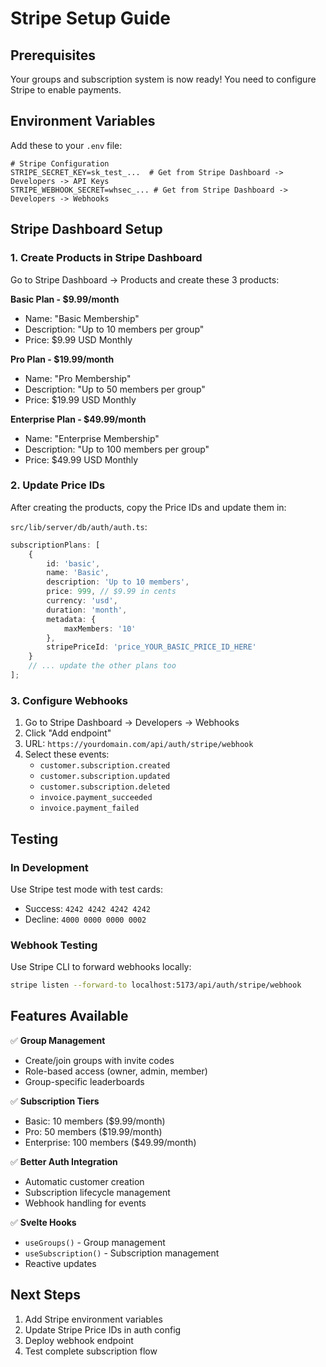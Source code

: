 # Stripe Setup Guide

## Prerequisites

Your groups and subscription system is now ready! You need to configure Stripe to enable payments.

## Environment Variables

Add these to your `.env` file:

```env
# Stripe Configuration
STRIPE_SECRET_KEY=sk_test_...  # Get from Stripe Dashboard -> Developers -> API Keys
STRIPE_WEBHOOK_SECRET=whsec_... # Get from Stripe Dashboard -> Developers -> Webhooks
```

## Stripe Dashboard Setup

### 1. Create Products in Stripe Dashboard

Go to Stripe Dashboard -> Products and create these 3 products:

**Basic Plan - $9.99/month**

- Name: "Basic Membership"
- Description: "Up to 10 members per group"
- Price: $9.99 USD Monthly

**Pro Plan - $19.99/month**

- Name: "Pro Membership"
- Description: "Up to 50 members per group"
- Price: $19.99 USD Monthly

**Enterprise Plan - $49.99/month**

- Name: "Enterprise Membership"
- Description: "Up to 100 members per group"
- Price: $49.99 USD Monthly

### 2. Update Price IDs

After creating the products, copy the Price IDs and update them in:

`src/lib/server/db/auth/auth.ts`:

```typescript
subscriptionPlans: [
	{
		id: 'basic',
		name: 'Basic',
		description: 'Up to 10 members',
		price: 999, // $9.99 in cents
		currency: 'usd',
		duration: 'month',
		metadata: {
			maxMembers: '10'
		},
		stripePriceId: 'price_YOUR_BASIC_PRICE_ID_HERE'
	}
	// ... update the other plans too
];
```

### 3. Configure Webhooks

1. Go to Stripe Dashboard -> Developers -> Webhooks
2. Click "Add endpoint"
3. URL: `https://yourdomain.com/api/auth/stripe/webhook`
4. Select these events:
   - `customer.subscription.created`
   - `customer.subscription.updated`
   - `customer.subscription.deleted`
   - `invoice.payment_succeeded`
   - `invoice.payment_failed`

## Testing

### In Development

Use Stripe test mode with test cards:

- Success: `4242 4242 4242 4242`
- Decline: `4000 0000 0000 0002`

### Webhook Testing

Use Stripe CLI to forward webhooks locally:

```bash
stripe listen --forward-to localhost:5173/api/auth/stripe/webhook
```

## Features Available

✅ **Group Management**

- Create/join groups with invite codes
- Role-based access (owner, admin, member)
- Group-specific leaderboards

✅ **Subscription Tiers**

- Basic: 10 members ($9.99/month)
- Pro: 50 members ($19.99/month)
- Enterprise: 100 members ($49.99/month)

✅ **Better Auth Integration**

- Automatic customer creation
- Subscription lifecycle management
- Webhook handling for events

✅ **Svelte Hooks**

- `useGroups()` - Group management
- `useSubscription()` - Subscription management
- Reactive updates

## Next Steps

1. Add Stripe environment variables
2. Update Stripe Price IDs in auth config
3. Deploy webhook endpoint
4. Test complete subscription flow
